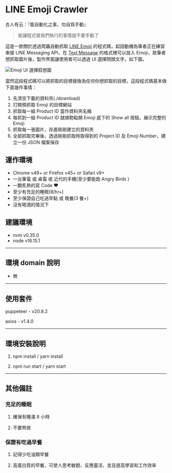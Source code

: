 # LINE Emoji Crawler

古人有云：『能自動化之事，勿自爲手動』

> 能讓程式替我們執行的事情就不要手動了

這是一款關於透過爬蟲自動抓取 [LINE Emoji](https://developers.line.biz/en/docs/messaging-api/emoji-list/#line-emoji-definitions) 的程式碼，起因動機為筆者正在練習串接 LINE Messaging API，在 [Text Message](https://developers.line.biz/en/reference/messaging-api/#text-message) 的格式裡可以放入 Emoji，故筆者想抓取圖片後，製作界面讓使用者可以透過 UI 選擇問顏文字，如下圖。

![Emoji UI 選擇假想圖]('./emoji-demo.png')

當然這段程式碼可以將抓取的目標替換為任何你想抓取的目標，這段程式碼基本做下面幾件事情：

1. 先清空下載的資料夾(./download) 
2. 打開預抓取 Emoji 的目標網站
3. 抓取每一組 Product ID 當作資料夾名稱
4. 每抓到一組 Product ID 就順勢點開 Emoji 底下的 Show all 按鈕，展示完整的 Emoji
5. 抓取每一張圖片，存進剛剛建立的資料夾
6. 全部抓取完畢後，透過剛剛抓取時取得到的 Project ID 及 Emoji Number，建立一份 JSON 檔案保存

## 運作環境

- Chrome v49+ or Firefox v45+ or Safari v9+
- 一台筆電 或 桌電 或 近代的手機(至少要能跑 Angry Birds )
- 一顆炙熱的寫 Code ❤️
- 至少有充足的睡眠(8/hr+)
- 至少保證自己吃過早點 或 晚餐(3 餐+)
- 沒有喝酒的情況下

## 建議環境

- nvm v0.35.0
- node v16.15.1

---

## 環境 domain 說明

- 無

---

## 使用套件

puppeteer - v20.8.2

axios - v1.4.0

---

## 環境安裝說明

1. npm install / yarn install

2. npm run start / yarn start

---

## 其他備註

### 充足的睡眠

1. 確保有睡滿 8 小時

2. 不要熬夜

### 保證有吃過早餐

1. 記得少吃油類早餐

2. 高蛋白質的早餐，可使人思考敏銳、反應靈活，並且提高學習和工作效率
